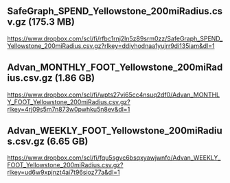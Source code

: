 
## SafeGraph_SPEND_Yellowstone_200miRadius.csv.gz (175.3 MB)
https://www.dropbox.com/scl/fi/rfbc1rnj2ln5z89srm0zz/SafeGraph_SPEND_Yellowstone_200miRadius.csv.gz?rlkey=ddiyhodnaa1yujrr9di135iam&dl=1

## Advan_MONTHLY_FOOT_Yellowstone_200miRadius.csv.gz (1.86 GB)
https://www.dropbox.com/scl/fi/wpts27vi65cc4nsuq2df0/Advan_MONTHLY_FOOT_Yellowstone_200miRadius.csv.gz?rlkey=4rj09s5m7n873w0pwhku5n8ev&dl=1

## Advan_WEEKLY_FOOT_Yellowstone_200miRadius.csv.gz (6.65 GB)
https://www.dropbox.com/scl/fi/fqu5sgvc6bsqxyawjwnfo/Advan_WEEKLY_FOOT_Yellowstone_200miRadius.csv.gz?rlkey=ud6w9xpjnzt4ai7t96sioz77a&dl=1

